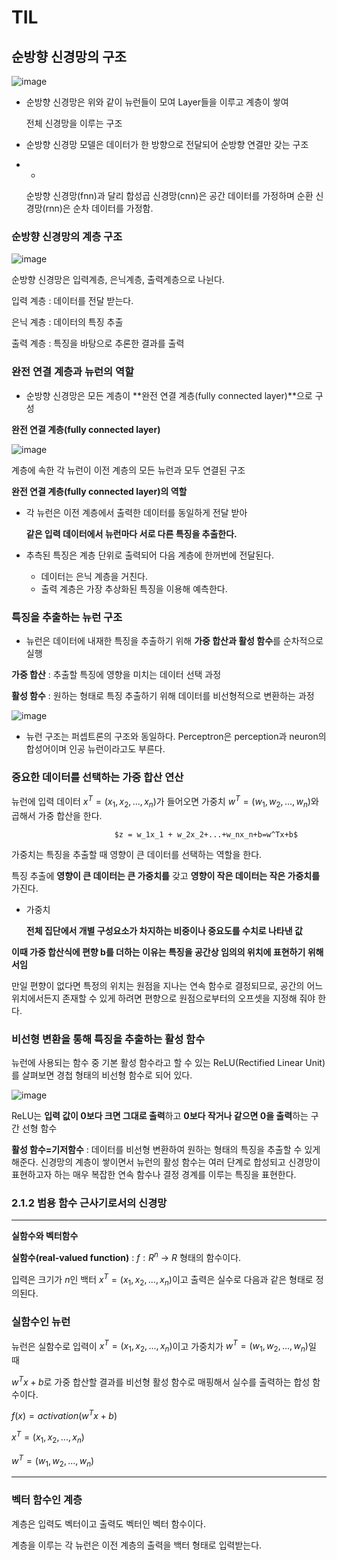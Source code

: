 # TIL

## 순방향 신경망의 구조

![image](https://github.com/seoyerin1130/TIL/assets/127005534/011a02cb-838b-4244-bd54-69156d6fed53)

- 순방향 신경망은 위와 같이 뉴런들이 모여 Layer들을 이루고 계층이 쌓여
    
    전체 신경망을 이루는 구조 
    
- 순방향 신경망 모델은 데이터가 한 방향으로 전달되어 순방향 연결만 갖는 구조
- +
    
    순방향 신경망(fnn)과 달리 합성곱 신경망(cnn)은 공간 데이터를 가정하며 순환 신경망(rnn)은 순차 데이터를 가정함.
    

### 순방향 신경망의 계층 구조

![image](https://github.com/seoyerin1130/TIL/assets/127005534/c7486b79-238f-4c20-85ec-d0988aad1d9b)

순방향 신경망은 입력계층, 은닉계층, 출력계층으로 나뉜다.

입력 계층 : 데이터를 전달 받는다.

은닉 계층 : 데이터의 특징 추출 

출력 계층 : 특징을 바탕으로 추론한 결과를 출력


### 완전 연결 계층과 뉴런의 역할

- 순방향 신경망은 모든 계층이 **완전 연결 계층(fully connected layer)**으로 구성

**완전 연결 계층(fully connected layer)** 

![image](https://github.com/seoyerin1130/TIL/assets/127005534/a5ba9feb-e303-499e-a3ef-e1d3151b033f)

계층에 속한 각 뉴런이 이전 계층의 모든 뉴런과 모두 연결된 구조

**완전 연결 계층(fully connected layer)의 역할**

- 각 뉴런은 이전 계층에서 출력한 데이터를 동일하게 전달 받아
    
    **같은 입력 데이터에서 뉴런마다 서로 다른 특징을 추출한다.**
    
- 추측된 특징은 계층 단위로 출력되어 다음 계층에 한꺼번에 전달된다.
    - 데이터는 은닉 계층을 거친다.
    - 출력 계층은 가장 추상화된 특징을 이용해 예측한다.

### 특징을 추출하는 뉴런 구조

- 뉴런은 데이터에 내재한 특징을 추출하기 위해 **가중 합산과 활성 함수**를 순차적으로 실행

**가중 합산** : 추출할 특징에 영향을 미치는 데이터 선택 과정

**활성 함수** : 원하는 형태로 특징 추출하기 위해 데이터를 비선형적으로 변환하는 과정

![image](https://github.com/seoyerin1130/TIL/assets/127005534/4b225ee4-8853-4965-befc-b6c04fd23884)


- 뉴런 구조는 퍼셉트론의 구조와 동일하다. Perceptron은 perception과 neuron의 합성어이며 인공 뉴런이라고도 부른다.

### 중요한 데이터를 선택하는 가중 합산 연산

뉴런에 입력 데이터 $x^T = (x_1, x_2, ..., x_n)$가 들어오면 가중치 $w^T = (w_1, w_2, ..., w_n)$와 곱해서 가중 합산을 한다.

                           $z = w_1x_1 + w_2x_2+...+w_nx_n+b=w^Tx+b$

가중치는 특징을 추출할 때 영향이 큰 데이터를 선택하는 역할을 한다. 

특징 추출에 **영향이 큰 데이터는 큰 가중치를** 갖고 **영향이 작은 데이터는 작은 가중치를** 가진다.

- 가중치
    
    **전체 집단에서 개별 구성요소가 차지하는 비중이나 중요도를 수치로 나타낸 값**
    

**이때 가중 합산식에 편향 b를 더하는 이유는 특징을 공간상 임의의 위치에 표현하기 위해서임**

만일 편향이 없다면 특정의 위치는 원점을 지나는 연속 함수로 결정되므로, 공간의 어느 위치에서든지 존재할 수 있게 하려면 편향으로 원점으로부터의 오프셋을 지정해 줘야 한다.

### 비선형 변환을 통해 특징을 추출하는 활성 함수

뉴런에 사용되는 함수 중 기본 활성 함수라고 할 수 있는 ReLU(Rectified Linear Unit)를 살펴보면     경첩 형태의 비선형 함수로 되어 있다.

![image](https://github.com/seoyerin1130/TIL/assets/127005534/3a1931d9-e660-4b92-b7de-3f85025e0f3e)

ReLU는 **입력 값이 0보다 크면 그대로 출력**하고 **0보다 작거나 같으면 0을 출력**하는 구간 선형 함수

**활성 함수=기저함수** : 데이터를 비선형 변환하여 원하는 형태의 특징을 추출할 수 있게 해준다.      신경망의 계층이 쌓이면서 뉴런의 활성 함수는 여러 단계로 합성되고 신경망이 표현하고자 하는    매우 복잡한 연속 함수나 결정 경계를 이루는 특징을 표현한다.

### 2.1.2 범용 함수 근사기로서의 신경망

---

**실함수와 벡터함수**

**실함수(real-valued function)** : $f: R^n$ → $R$ 형태의 함수이다. 

입력은 크기가   $n$인 백터 $x^T = (x_1, x_2, ..., x_n)$이고 출력은 실수로 다음과 같은 형태로 정의된다.

### 실함수인 뉴런

뉴런은 실함수로 입력이 $x^T=(x_1,x_2, ..., x_n)$이고 가중치가 $w^T = (w_1, w_2,..., w_n)$일 때 

$w^Tx+b$로 가중 합산할 결과를 비선형 활성 함수로 매핑해서 실수를 출력하는 합성 함수이다.

$f(x) = activation(w^Tx+b)$

$x^T = (x_1, x_2, ..., x_n)$

$w^T = (w_1, w_2, ..., w_n)$

---

### 벡터 함수인 계층

계층은 입력도 벡터이고 출력도 벡터인 벡터 함수이다.

계층을 이루는 각 뉴런은 이전 계층의 출력을 백터 형태로 입력받는다.
